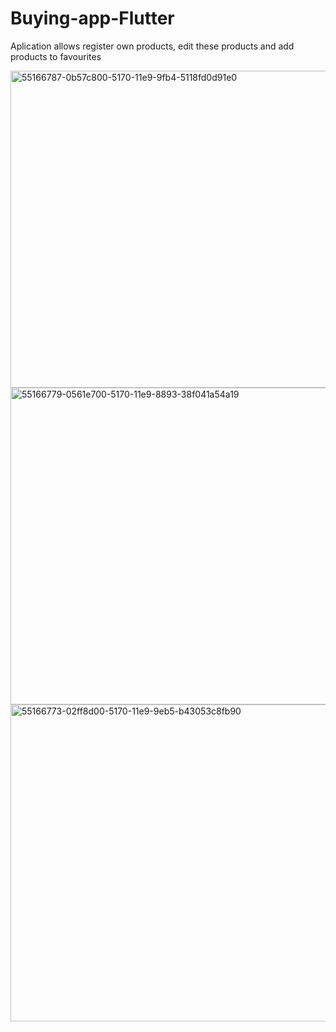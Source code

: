 # Buying-app-Flutter
Aplication allows register own products, edit these products and add products to favourites

<img width="507" alt="55166787-0b57c800-5170-11e9-9fb4-5118fd0d91e0" src="https://user-images.githubusercontent.com/34889969/83139664-07fdfa80-a0ed-11ea-8232-7b959d552561.png">

<img width="507" alt="55166779-0561e700-5170-11e9-8893-38f041a54a19" src="https://user-images.githubusercontent.com/34889969/83139736-1f3ce800-a0ed-11ea-9fae-4972f83c2078.png">

<img width="507" alt="55166773-02ff8d00-5170-11e9-9eb5-b43053c8fb90" src="https://user-images.githubusercontent.com/34889969/83139696-0fbd9f00-a0ed-11ea-8888-7e99f2f53c7e.png">
